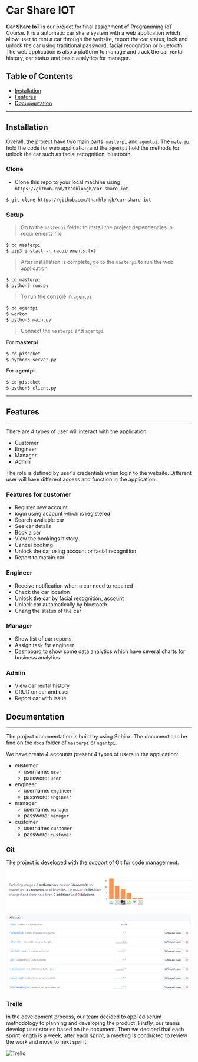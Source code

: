 # Car Share IOT

**Car Share IoT** is our project for final assignment of Programming IoT Course. It is a automatic car share system with a web application which allow user to rent a car through the website, report the car status, lock and unlock the car using traditional password, facial recognition or bluetooth. The web application is also a platform to manage and track the car rental history, car status and basic analytics for manager.

## Table of Contents

- [Installation](#installation)
- [Features](#features)
- [Documentation](#Documentation)

---

## Installation

Overall, the project have two main parts: `masterpi` and `agentpi`. The `materpi` hold the code for web application and the `agentpi` hold the methods for unlock the car such as facial recognition, bluetooth.

### Clone

- Clone this repo to your local machine using `https://github.com/thanhlongb/car-share-iot`

```shell
$ git clone https://github.com/thanhlongb/car-share-iot
```

### Setup

> Go to the `masterpi` folder to install the project dependencies in requirements file

```shell
$ cd masterpi
$ pip3 install -r requirements.txt
```

> After installation is complete, go to the `masterpi` to run the web application

```shell
$ cd masterpi
$ python3 run.py
```

> To run the console in `agentpi`

```shell
$ cd agentpi
$ workon
$ python3 main.py
```

> Connect the `masterpi` and `agentpi`  

For **masterpi**    

```shell
$ cd pisocket
$ python3 server.py
```

For **agentpi**
```shell
$ cd pisocket
$ python3 client.py
```
---

## Features
---
There are 4 types of user will interact with the application:   
- Customer  
- Engineer  
- Manager   
- Admin  

The role is defined by user's credentials when login to the website. Different user will have different access and function in the application.
### Features for customer  
- Register new account
- login using account which is registered
- Search available car
- See car details
- Book a car
- View the bookings history
- Cancel booking
- Unlock the car using account or facial recognition
- Report to matain car  
### Engineer  
- Receive notification when a car need to repaired
- Check the car location
- Unlock the car by facial recognition, account
- Unlock car automatically by bluetooth
- Chang the status of the car  
### Manager
- Show list of car reports
- Assign task for engineer
- Dashboard to show some data analytics which have several charts for business analytics  
### Admin
- View car rental history
- CRUD on car and user
- Report car with issue

## Documentation
---

The project documentation is build by using Sphinx. The document can be find on the `docs` folder of `masterpi` or `agentpi`.  

We have create 4 accounts present 4 types of users in the application:
- customer
    - username: `user`
    - password: `user`
- engineer
    - username: `engineer`
    - password: `engineer`
- manager
    - username: `manager`
    - password: `manager`
- customer
    - username: `customer`
    - password: `customer`  
### Git
The project is developed with the support of Git for code management.   

![git_commit_summarize](img/git-commit.png)   

![git_branches](img/git-branches.png)

### Trello  
In the development process, our team decided to applied scrum methodology to planning and developing the product. Firstly, our teams develop user stories based on the document. Then we decided that each sprint length is a week, after each sprint, a meeting is conducted to review the work and move to next sprint.

![Trello](http://g.recordit.co/qYJXyKfjpt.gif)